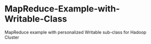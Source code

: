 # MapReduce-Example-with-Writable-Class
MapReduce example with personalized Writable sub-class for Hadoop Cluster
